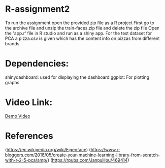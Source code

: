 # R-assignment2
To run the assignment open the provided zip file as a R project
First go to the archive file and unzip the train-faces.zip file and delete the zip file
Open the 'app.r' file in R studio and run as a shiny app.
For the test dataset for PCA a pizza.csv is given which has the content info on pizzas
from different brands.

# Dependencies:
shinydashboard: used for displaying the dashboard
ggplot: For plotting graphs

# Video Link:
[Demo Video](https://youtu.be/pVvi0h4BWSE)

# References 
(https://en.wikipedia.org/wiki/Eigenface)
(https://www.r-bloggers.com/2018/05/create-your-machine-learning-library-from-scratch-with-r-2-5-pca/amp/)
(https://rpubs.com/JanpuHou/469414)
